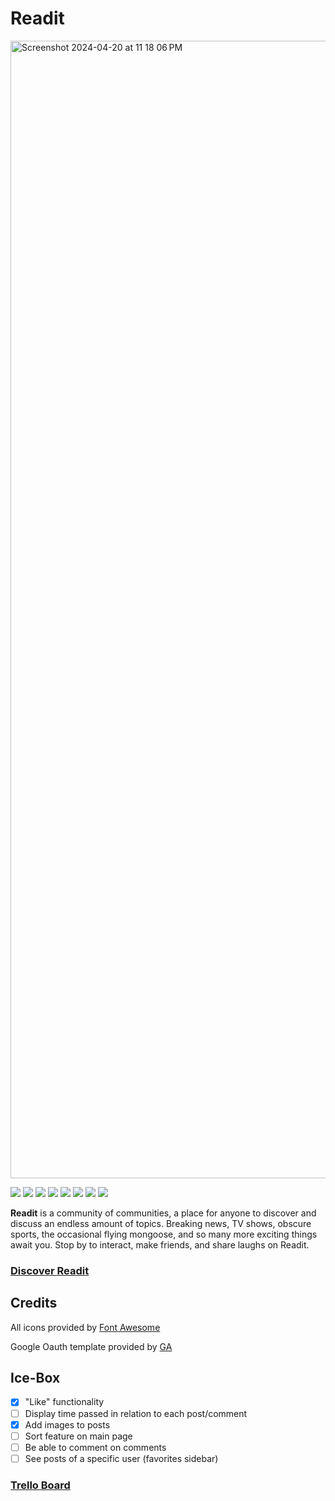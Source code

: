 # Readit

<img width="1820" alt="Screenshot 2024-04-20 at 11 18 06 PM" src="https://github.com/Bpost129/readit/assets/54043400/22afc1f2-0cff-4739-bedc-5a1c6e618c6f">


<img src="https://img.shields.io/badge/CSS3-1572B6.svg?style=for-the-badge&logo=CSS3&logoColor=white"> <img src="https://img.shields.io/badge/HTML5-E34F26.svg?style=for-the-badge&logo=HTML5&logoColor=white"> <img src="https://img.shields.io/badge/JavaScript-F7DF1E.svg?style=for-the-badge&logo=JavaScript&logoColor=black"> <img src="https://img.shields.io/badge/Git-F05032.svg?style=for-the-badge&logo=Git&logoColor=white"> <img src="https://img.shields.io/badge/Mongoose-880000.svg?style=for-the-badge&logo=Mongoose&logoColor=white"> <img src="https://img.shields.io/badge/MongoDB-47A248.svg?style=for-the-badge&logo=MongoDB&logoColor=white"> <img src="https://img.shields.io/badge/Express-000000.svg?style=for-the-badge&logo=Express&logoColor=white"> <img src="https://img.shields.io/badge/Font%20Awesome-538DD7.svg?style=for-the-badge&logo=Font-Awesome&logoColor=white">

**Readit** is a community of communities, a place for anyone to discover and discuss an endless amount of topics. Breaking news, TV shows, obscure sports, the occasional flying mongoose, and so many more exciting things await you. Stop by to interact, make friends, and share laughs on Readit.

### [Discover Readit](https://readit-bp.fly.dev/)

## Credits

All icons provided by [Font Awesome](https://fontawesome.com/icons)

Google Oauth template provided by [GA](https://github.com/SEI-Remote/men-stack-oauth-template)

## Ice-Box
- [x] "Like" functionality
- [ ] Display time passed in relation to each post/comment
- [x] Add images to posts
- [ ] Sort feature on main page
- [ ] Be able to comment on comments
- [ ] See posts of a specific user (favorites sidebar)

### [Trello Board](https://trello.com/b/jpyxGCQH/readit)
